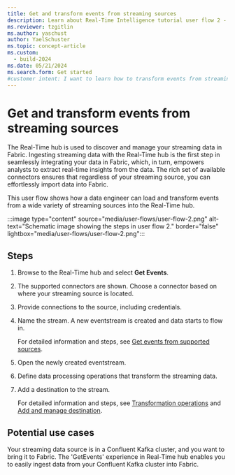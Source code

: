 ```yaml
---
title: Get and transform events from streaming sources
description: Learn about Real-Time Intelligence tutorial user flow 2 - Transform events from streaming sources in Microsoft Fabric.
ms.reviewer: tzgitlin
ms.author: yaschust
author: YaelSchuster
ms.topic: concept-article
ms.custom:
  - build-2024
ms.date: 05/21/2024
ms.search.form: Get started
#customer intent: I want to learn how to transform events from streaming sources in Real-Time Intelligence.
---
```

# Get and transform events from streaming sources

The Real-Time hub is used to discover and manage your streaming data in Fabric. Ingesting streaming data with the Real-Time hub is the first step in seamlessly integrating your data in Fabric, which, in turn, empowers analysts to extract real-time insights from the data. The rich set of available connectors ensures that regardless of your streaming source, you can effortlessly import data into Fabric. 

This user flow shows how a data engineer can load and transform events from a wide variety of streaming sources into the Real-Time hub. 

:::image type="content" source="media/user-flows/user-flow-2.png" alt-text="Schematic image showing the steps in user flow 2." border="false" lightbox="media/user-flows/user-flow-2.png":::

## Steps

1. Browse to the Real-Time hub and select **Get Events**.
1. The supported connectors are shown. Choose a connector based on where your streaming source is located.
1. Provide connections to the source, including credentials.
1. Name the stream. A new eventstream  is created and data starts to flow in.

    For detailed information and steps, see [Get events from supported sources](supported-sources.md).
1. Open the newly created eventstream.
1. Define data processing operations that transform the streaming data.
1. Add a destination to the stream.

    For detailed information and steps, see [Transformation operations](route-events-based-on-content#supported-operations) and [Add and manage destination](add-manage-eventstream-destinations.md). 

## Potential use cases

Your streaming data source is in a Confluent Kafka cluster, and you want to bring it to Fabric. The 'GetEvents' experience in Real-Time hub enables you to easily ingest data from your Confluent Kafka cluster into Fabric.
